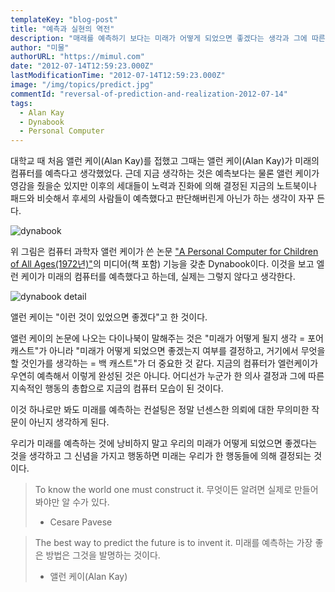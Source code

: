 ```yaml
---
templateKey: "blog-post"
title: "예측과 실현의 역전"
description: "매래를 예측하기 보다는 미래가 어떻게 되었으면 좋겠다는 생각과 그에 따른 행동을 하는데 집중하자는 의미의 글."
author: "미물"
authorURL: "https://mimul.com"
date: "2012-07-14T12:59:23.000Z"
lastModificationTime: "2012-07-14T12:59:23.000Z"
image: "/img/topics/predict.jpg"
commentId: "reversal-of-prediction-and-realization-2012-07-14"
tags:
  - Alan Kay
  - Dynabook
  - Personal Computer
---
```

대학교 때 처음 앨런 케이(Alan Kay)를 접했고 그때는 앨런 케이(Alan Kay)가 미래의 컴퓨터를 예측다고 생각했었다. 근데 지금 생각하는 것은 예측보다는 물론 앨런 케이가 영감을 줬을순 있지만 이후의 세대들이 노력과 진화에 의해 결정된 지금의 노트북이나 패드와 비슷해서 후세의 사람들이 예측했다고 판단해버린게 아닌가 하는 생각이 자꾸 든다.

![dynabook](/img/blog/dynabook-kids.gif)

위 그림은 컴퓨터 과학자 앨런 케이가 쓴 논문 ["A Personal Computer for Children of All Ages(1972년)"](http://www.vpri.org/pdf/hc_pers_comp_for_children.pdf)의 미디어(책 포함) 기능을 갖춘 Dynabook이다. 이것을 보고 엘런 케이가 미래의 컴퓨터를 예측했다고 하는데, 실제는 그렇지 않다고 생각한다.

![dynabook detail](/img/blog/dynamic_book_detail.gif)

앨런 케이는 "이런 것이 있었으면 좋겠다"고 한 것이다.

앨런 케이의 논문에 나오는 다이나북이 말해주는 것은 "미래가 어떻게 될지 생각 = 포어 캐스트"가 아니라 "미래가 어떻게 되었으면 좋겠는지 여부를 결정하고, 거기에서 무엇을 할 것인가를 생각하는 = 백 캐스트"가 더 중요한 것 같다. 지금의 컴퓨터가 엘런케이가 우연히 예측해서 이렇게 완성된 것은 아니다. 어디선가 누군가 한 의사 결정과 그에 따른 지속적인 행동의 총합으로 지금의 컴퓨터 모습이 된 것이다.

이것 하나로만 봐도 미래를 예측하는 컨설팅은 정말 넌센스한 의뢰에 대한 무의미한 작문이 아닌지 생각하게 된다.

우리가 미래를 예측하는 것에 낭비하지 말고 우리의 미래가 어떻게 되었으면 좋겠다는 것을 생각하고 그 신념을 가지고 행동하면 미래는 우리가 한 행동들에 의해 결정되는 것이다.

> To know the world one must construct it.
> 무엇이든 알려면 실제로 만들어봐야만 알 수가 있다.
> - Cesare Pavese

> The best way to predict the future is to invent it.
> 미래를 예측하는 가장 좋은 방법은 그것을 발명하는 것이다.
> - 앨런 케이(Alan Kay)

